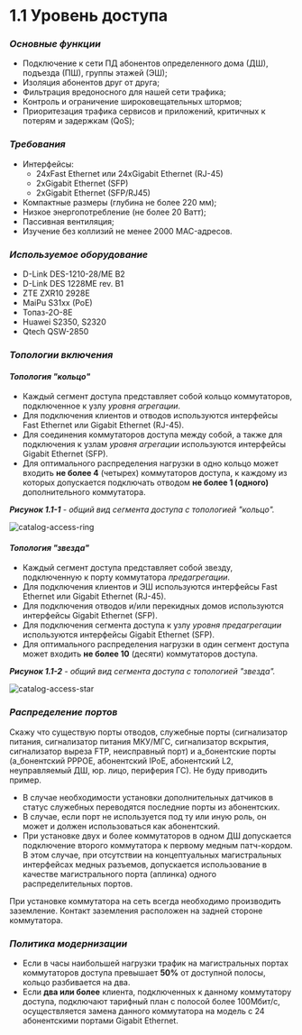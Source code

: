 # 1.1 Уровень доступа

### _Основные функции_ <a id="id-1.1&#x423;&#x440;&#x43E;&#x432;&#x435;&#x43D;&#x44C;&#x434;&#x43E;&#x441;&#x442;&#x443;&#x43F;&#x430;-&#x41E;&#x441;&#x43D;&#x43E;&#x432;&#x43D;&#x44B;&#x435;&#x444;&#x443;&#x43D;&#x43A;&#x446;&#x438;&#x438;"></a>

* Подключение к сети ПД абонентов определенного дома \(ДШ\), подъезда \(ПШ\), группы этажей \(ЭШ\);
* Изоляция абонентов друг от друга;
* Фильтрация вредоносного для нашей сети трафика;
* Контроль и ограничение широковещательных штормов;
* Приоритезация трафика сервисов и приложений, критичных к потерям и задержкам \(QoS\);

### _Требования_ <a id="id-1.1&#x423;&#x440;&#x43E;&#x432;&#x435;&#x43D;&#x44C;&#x434;&#x43E;&#x441;&#x442;&#x443;&#x43F;&#x430;-&#x422;&#x440;&#x435;&#x431;&#x43E;&#x432;&#x430;&#x43D;&#x438;&#x44F;"></a>

* Интерфейсы:
  * 24xFast Ethernet или 24xGigabit Ethernet \(RJ-45\)
  * 2xGigabit Ethernet \(SFP\)
  * 2xGigabit Ethernet \(SFP/RJ45\)
* Компактные размеры \(глубина не более 220 мм\);
* Низкое энергопотребление \(не более 20 Ватт\);
* Пассивная вентиляция;
* Изучение без коллизий не менее 2000 MAC-адресов.

### _Используемое оборудование_ <a id="id-1.1&#x423;&#x440;&#x43E;&#x432;&#x435;&#x43D;&#x44C;&#x434;&#x43E;&#x441;&#x442;&#x443;&#x43F;&#x430;-&#x418;&#x441;&#x43F;&#x43E;&#x43B;&#x44C;&#x437;&#x443;&#x435;&#x43C;&#x43E;&#x435;&#x43E;&#x431;&#x43E;&#x440;&#x443;&#x434;&#x43E;&#x432;&#x430;&#x43D;&#x438;&#x435;"></a>

* D-Link DES-1210-28/ME B2
* D-Link DES 1228ME rev. B1
* ZTE ZXR10 2928E
* MaiPu S31xx \(PoE\)
* Топаз-2О-8Е
* Huawei S2350, S2320
* Qtech QSW-2850

### _Топологии включения_ <a id="id-1.1&#x423;&#x440;&#x43E;&#x432;&#x435;&#x43D;&#x44C;&#x434;&#x43E;&#x441;&#x442;&#x443;&#x43F;&#x430;-&#x422;&#x43E;&#x43F;&#x43E;&#x43B;&#x43E;&#x433;&#x438;&#x438;&#x432;&#x43A;&#x43B;&#x44E;&#x447;&#x435;&#x43D;&#x438;&#x44F;"></a>

#### _Топология "кольцо"_ <a id="id-1.1&#x423;&#x440;&#x43E;&#x432;&#x435;&#x43D;&#x44C;&#x434;&#x43E;&#x441;&#x442;&#x443;&#x43F;&#x430;-ring&#x422;&#x43E;&#x43F;&#x43E;&#x43B;&#x43E;&#x433;&#x438;&#x44F;&quot;&#x43A;&#x43E;&#x43B;&#x44C;&#x446;&#x43E;&quot;"></a>

* Каждый сегмент доступа представляет собой кольцо коммутаторов, подключенное к узлу _уровня агрегации_.
* Для подключения клиентов и отводов используются интерфейсы Fast Ethernet или Gigabit Ethernet \(RJ-45\).
* Для соединения коммутаторов доступа между собой, а также для подключения к узлам _уровня агрегации_ используются интерфейсы Gigabit Ethernet \(SFP\).
* Для оптимального распределения нагрузки в одно кольцо может входить **не более 4** \(четырех\) коммутаторов доступа, к каждому из которых допускается подключать отводом **не более 1 \(одного\)** дополнительного коммутатора.

_**Рисунок 1.1-1** - общий вид сегмента доступа с топологией "кольцо"._

![catalog-access-ring](https://kb.ertelecom.ru/download/attachments/70454419/catalog-access-ring.png?version=3&modificationDate=1389338044112&api=v2)

#### _Топология "звезда"_ <a id="id-1.1&#x423;&#x440;&#x43E;&#x432;&#x435;&#x43D;&#x44C;&#x434;&#x43E;&#x441;&#x442;&#x443;&#x43F;&#x430;-star&#x422;&#x43E;&#x43F;&#x43E;&#x43B;&#x43E;&#x433;&#x438;&#x44F;&quot;&#x437;&#x432;&#x435;&#x437;&#x434;&#x430;&quot;"></a>

* Каждый сегмент доступа представляет собой звезду, подключенную к порту коммутатора _предагрегации_.
* Для подключения клиентов и ЭШ используются интерфейсы Fast Ethernet или Gigabit Ethernet \(RJ-45\).
* Для подключения отводов и/или перекидных домов используются интерфейсы Gigabit Ethernet \(SFP\).
* Для подключения сегмента доступа к узлу _уровня предагрегации_ используются интерфейсы Gigabit Ethernet \(SFP\).
* Для оптимального распределения нагрузки в один сегмент доступа может входить **не более 10** \(десяти\) коммутаторов доступа.

_**Рисунок 1.1-2** - общий вид сегмента доступа с топологией "звезда"._

![catalog-access-star](https://kb.ertelecom.ru/download/attachments/70454419/catalog-access-star.png?version=2&modificationDate=1389349959074&api=v2)



### _Распределение портов_ <a id="id-1.1&#x423;&#x440;&#x43E;&#x432;&#x435;&#x43D;&#x44C;&#x434;&#x43E;&#x441;&#x442;&#x443;&#x43F;&#x430;-&#x420;&#x430;&#x441;&#x43F;&#x440;&#x435;&#x434;&#x435;&#x43B;&#x435;&#x43D;&#x438;&#x435;&#x43F;&#x43E;&#x440;&#x442;&#x43E;&#x432;"></a>

Скажу что существую порты отводов, служебные порты \(сигнализатор питания, сигнализатор питания МКУ/МГС, сигнализатор вскрытия, сигнализатор выреза FTP, неисправный порт\) и  а_бонентские порты \(а_бонентский PPPOE, абонентский IPoE, абонентский L2, неуправляемый ДШ, юр. лицо, периферия ГС\). Не буду приводить пример.

* В случае необходимости установки дополнительных датчиков в статус служебных переводятся последние порты из абонентских.
* В случае, если порт не используется под ту или иную роль, он может и должен использоваться как абонентский.
* При установке двух и более коммутаторов в одном ДШ допускается подключение второго коммутатора к первому медным патч-кордом. В этом случае, при отсутствии на концептуальных магистральных интерфейсах медных разъемов, допускается использование в качестве магистрального порта \(аплинка\) одного распределительных портов.

При установке коммутатора на сеть всегда необходимо производить заземление. Контакт заземления расположен на задней стороне коммутатора.

### _Политика  модернизации_ <a id="id-1.1&#x423;&#x440;&#x43E;&#x432;&#x435;&#x43D;&#x44C;&#x434;&#x43E;&#x441;&#x442;&#x443;&#x43F;&#x430;-&#x41F;&#x43E;&#x43B;&#x438;&#x442;&#x438;&#x43A;&#x430;&#x43C;&#x43E;&#x434;&#x435;&#x440;&#x43D;&#x438;&#x437;&#x430;&#x446;&#x438;&#x438;"></a>

* Если в часы наибольшей нагрузки трафик на магистральных портах коммутаторов доступа превышает **50%** от доступной полосы, кольцо разбивается на два.
* Если **два или более** клиента, подключенных к данному коммутатору доступа, подключают тарифный план с полосой более 100Мбит/с, осуществляется замена данного коммутатора на модель с 24 абонентскими портами Gigabit Ethernet.

